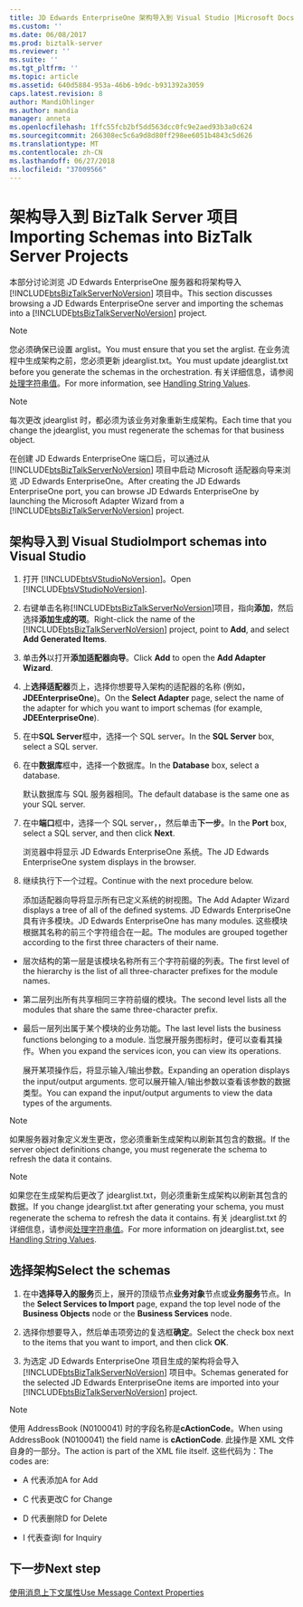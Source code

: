 ```yaml
---
title: JD Edwards EnterpriseOne 架构导入到 Visual Studio |Microsoft Docs
ms.custom: ''
ms.date: 06/08/2017
ms.prod: biztalk-server
ms.reviewer: ''
ms.suite: ''
ms.tgt_pltfrm: ''
ms.topic: article
ms.assetid: 640d5884-953a-46b6-b9dc-b931392a3059
caps.latest.revision: 8
author: MandiOhlinger
ms.author: mandia
manager: anneta
ms.openlocfilehash: 1ffc55fcb2bf5dd563dcc0fc9e2aed93b3a0c624
ms.sourcegitcommit: 266308ec5c6a9d8d80ff298ee6051b4843c5d626
ms.translationtype: MT
ms.contentlocale: zh-CN
ms.lasthandoff: 06/27/2018
ms.locfileid: "37009566"
---
```

# <a name="importing-schemas-into-biztalk-server-projects"></a><span data-ttu-id="747c0-102">架构导入到 BizTalk Server 项目</span><span class="sxs-lookup"><span data-stu-id="747c0-102">Importing Schemas into BizTalk Server Projects</span></span>
<span data-ttu-id="747c0-103">本部分讨论浏览 JD Edwards EnterpriseOne 服务器和将架构导入 [!INCLUDE[btsBizTalkServerNoVersion](../includes/btsbiztalkservernoversion-md.md)] 项目中。</span><span class="sxs-lookup"><span data-stu-id="747c0-103">This section discusses browsing a JD Edwards EnterpriseOne server and importing the schemas into a [!INCLUDE[btsBizTalkServerNoVersion](../includes/btsbiztalkservernoversion-md.md)] project.</span></span>  
  
> [!NOTE]
>  <span data-ttu-id="747c0-104">您必须确保已设置 arglist。</span><span class="sxs-lookup"><span data-stu-id="747c0-104">You must ensure that you set the arglist.</span></span> <span data-ttu-id="747c0-105">在业务流程中生成架构之前，您必须更新 jdearglist.txt。</span><span class="sxs-lookup"><span data-stu-id="747c0-105">You must update jdearglist.txt before you generate the schemas in the orchestration.</span></span> <span data-ttu-id="747c0-106">有关详细信息，请参阅[处理字符串值](../core/handling-string-values2.md)。</span><span class="sxs-lookup"><span data-stu-id="747c0-106">For more information, see [Handling String Values](../core/handling-string-values2.md).</span></span>  
  
> [!NOTE]
>  <span data-ttu-id="747c0-107">每次更改 jdearglist 时，都必须为该业务对象重新生成架构。</span><span class="sxs-lookup"><span data-stu-id="747c0-107">Each time that you change the jdearglist, you must regenerate the schemas for that business object.</span></span>  
  
 <span data-ttu-id="747c0-108">在创建 JD Edwards EnterpriseOne 端口后，可以通过从 [!INCLUDE[btsBizTalkServerNoVersion](../includes/btsbiztalkservernoversion-md.md)] 项目中启动 Microsoft 适配器向导来浏览 JD Edwards EnterpriseOne。</span><span class="sxs-lookup"><span data-stu-id="747c0-108">After creating the JD Edwards EnterpriseOne port, you can browse JD Edwards EnterpriseOne by launching the Microsoft Adapter Wizard from a [!INCLUDE[btsBizTalkServerNoVersion](../includes/btsbiztalkservernoversion-md.md)] project.</span></span>  
  
## <a name="import-schemas-into-visual-studio"></a><span data-ttu-id="747c0-109">架构导入到 Visual Studio</span><span class="sxs-lookup"><span data-stu-id="747c0-109">Import schemas into Visual Studio</span></span>
  
1. <span data-ttu-id="747c0-110">打开 [!INCLUDE[btsVStudioNoVersion](../includes/btsvstudionoversion-md.md)]。</span><span class="sxs-lookup"><span data-stu-id="747c0-110">Open [!INCLUDE[btsVStudioNoVersion](../includes/btsvstudionoversion-md.md)].</span></span>  
  
2. <span data-ttu-id="747c0-111">右键单击名称[!INCLUDE[btsBizTalkServerNoVersion](../includes/btsbiztalkservernoversion-md.md)]项目，指向**添加**，然后选择**添加生成的项**。</span><span class="sxs-lookup"><span data-stu-id="747c0-111">Right-click the name of the [!INCLUDE[btsBizTalkServerNoVersion](../includes/btsbiztalkservernoversion-md.md)] project, point to **Add**, and select **Add Generated Items**.</span></span>  
  
3. <span data-ttu-id="747c0-112">单击**外**以打开**添加适配器向导**。</span><span class="sxs-lookup"><span data-stu-id="747c0-112">Click **Add** to open the **Add Adapter Wizard**.</span></span>  
  
4. <span data-ttu-id="747c0-113">上**选择适配器**页上，选择你想要导入架构的适配器的名称 (例如， **JDEEnterpriseOne**)。</span><span class="sxs-lookup"><span data-stu-id="747c0-113">On the **Select Adapter** page, select the name of the adapter for which you want to import schemas (for example, **JDEEnterpriseOne**).</span></span>  
  
5. <span data-ttu-id="747c0-114">在中**SQL Server**框中，选择一个 SQL server。</span><span class="sxs-lookup"><span data-stu-id="747c0-114">In the **SQL Server** box, select a SQL server.</span></span>  
  
6. <span data-ttu-id="747c0-115">在中**数据库**框中，选择一个数据库。</span><span class="sxs-lookup"><span data-stu-id="747c0-115">In the **Database** box, select a database.</span></span>  
  
    <span data-ttu-id="747c0-116">默认数据库与 SQL 服务器相同。</span><span class="sxs-lookup"><span data-stu-id="747c0-116">The default database is the same one as your SQL server.</span></span>  
  
7. <span data-ttu-id="747c0-117">在中**端口**框中，选择一个 SQL server，，然后单击**下一步**。</span><span class="sxs-lookup"><span data-stu-id="747c0-117">In the **Port** box, select a SQL server, and then click **Next**.</span></span>  
  
    <span data-ttu-id="747c0-118">浏览器中将显示 JD Edwards EnterpriseOne 系统。</span><span class="sxs-lookup"><span data-stu-id="747c0-118">The JD Edwards EnterpriseOne system displays in the browser.</span></span>  
  
8. <span data-ttu-id="747c0-119">继续执行下一个过程。</span><span class="sxs-lookup"><span data-stu-id="747c0-119">Continue with the next procedure below.</span></span>  
  
   <span data-ttu-id="747c0-120">添加适配器向导将显示所有已定义系统的树视图。</span><span class="sxs-lookup"><span data-stu-id="747c0-120">The Add Adapter Wizard displays a tree of all of the defined systems.</span></span> <span data-ttu-id="747c0-121">JD Edwards EnterpriseOne 具有许多模块。</span><span class="sxs-lookup"><span data-stu-id="747c0-121">JD Edwards EnterpriseOne has many modules.</span></span> <span data-ttu-id="747c0-122">这些模块根据其名称的前三个字符组合在一起。</span><span class="sxs-lookup"><span data-stu-id="747c0-122">The modules are grouped together according to the first three characters of their name.</span></span>  
  
- <span data-ttu-id="747c0-123">层次结构的第一层是该模块名称所有三个字符前缀的列表。</span><span class="sxs-lookup"><span data-stu-id="747c0-123">The first level of the hierarchy is the list of all three-character prefixes for the module names.</span></span>  
  
- <span data-ttu-id="747c0-124">第二层列出所有共享相同三字符前缀的模块。</span><span class="sxs-lookup"><span data-stu-id="747c0-124">The second level lists all the modules that share the same three-character prefix.</span></span>  
  
- <span data-ttu-id="747c0-125">最后一层列出属于某个模块的业务功能。</span><span class="sxs-lookup"><span data-stu-id="747c0-125">The last level lists the business functions belonging to a module.</span></span> <span data-ttu-id="747c0-126">当您展开服务图标时，便可以查看其操作。</span><span class="sxs-lookup"><span data-stu-id="747c0-126">When you expand the services icon, you can view its operations.</span></span>  
  
  <span data-ttu-id="747c0-127">展开某项操作后，将显示输入/输出参数。</span><span class="sxs-lookup"><span data-stu-id="747c0-127">Expanding an operation displays the input/output arguments.</span></span> <span data-ttu-id="747c0-128">您可以展开输入/输出参数以查看该参数的数据类型。</span><span class="sxs-lookup"><span data-stu-id="747c0-128">You can expand the input/output arguments to view the data types of the arguments.</span></span>  
  
> [!NOTE]
>  <span data-ttu-id="747c0-129">如果服务器对象定义发生更改，您必须重新生成架构以刷新其包含的数据。</span><span class="sxs-lookup"><span data-stu-id="747c0-129">If the server object definitions change, you must regenerate the schema to refresh the data it contains.</span></span>  
  
> [!NOTE]
>  <span data-ttu-id="747c0-130">如果您在生成架构后更改了 jdearglist.txt，则必须重新生成架构以刷新其包含的数据。</span><span class="sxs-lookup"><span data-stu-id="747c0-130">If you change jdearglist.txt after generating your schema, you must regenerate the schema to refresh the data it contains.</span></span> <span data-ttu-id="747c0-131">有关 jdearglist.txt 的详细信息，请参阅[处理字符串值](../core/handling-string-values2.md)。</span><span class="sxs-lookup"><span data-stu-id="747c0-131">For more information on jdearglist.txt, see [Handling String Values](../core/handling-string-values2.md).</span></span>  
  
## <a name="select-the-schemas"></a><span data-ttu-id="747c0-132">选择架构</span><span class="sxs-lookup"><span data-stu-id="747c0-132">Select the schemas</span></span>  
  
1. <span data-ttu-id="747c0-133">在中**选择导入的服务**页上，展开的顶级节点**业务对象**节点或**业务服务**节点。</span><span class="sxs-lookup"><span data-stu-id="747c0-133">In the **Select Services to Import** page, expand the top level node of the **Business Objects** node or the **Business Services** node.</span></span>  
  
2. <span data-ttu-id="747c0-134">选择你想要导入，然后单击项旁边的复选框**确定**。</span><span class="sxs-lookup"><span data-stu-id="747c0-134">Select the check box next to the items that you want to import, and then click **OK**.</span></span>  
  
3. <span data-ttu-id="747c0-135">为选定 JD Edwards EnterpriseOne 项目生成的架构将会导入 [!INCLUDE[btsBizTalkServerNoVersion](../includes/btsbiztalkservernoversion-md.md)] 项目中。</span><span class="sxs-lookup"><span data-stu-id="747c0-135">Schemas generated for the selected JD Edwards EnterpriseOne items are imported into your [!INCLUDE[btsBizTalkServerNoVersion](../includes/btsbiztalkservernoversion-md.md)] project.</span></span>  
  
> [!NOTE]
>  <span data-ttu-id="747c0-136">使用 AddressBook (N0100041) 时的字段名称是**cActionCode**。</span><span class="sxs-lookup"><span data-stu-id="747c0-136">When using AddressBook (N0100041) the field name is **cActionCode**.</span></span> <span data-ttu-id="747c0-137">此操作是 XML 文件自身的一部分。</span><span class="sxs-lookup"><span data-stu-id="747c0-137">The action is part of the XML file itself.</span></span> <span data-ttu-id="747c0-138">这些代码为：</span><span class="sxs-lookup"><span data-stu-id="747c0-138">The codes are:</span></span>  
  
-   <span data-ttu-id="747c0-139">A 代表添加</span><span class="sxs-lookup"><span data-stu-id="747c0-139">A for Add</span></span>  
  
-   <span data-ttu-id="747c0-140">C 代表更改</span><span class="sxs-lookup"><span data-stu-id="747c0-140">C for Change</span></span>  
  
-   <span data-ttu-id="747c0-141">D 代表删除</span><span class="sxs-lookup"><span data-stu-id="747c0-141">D for Delete</span></span>  
  
-   <span data-ttu-id="747c0-142">I 代表查询</span><span class="sxs-lookup"><span data-stu-id="747c0-142">I for Inquiry</span></span>  
  
## <a name="next-step"></a><span data-ttu-id="747c0-143">下一步</span><span class="sxs-lookup"><span data-stu-id="747c0-143">Next step</span></span>
[<span data-ttu-id="747c0-144">使用消息上下文属性</span><span class="sxs-lookup"><span data-stu-id="747c0-144">Use Message Context Properties</span></span>](../core/using-message-context-properties1.md)